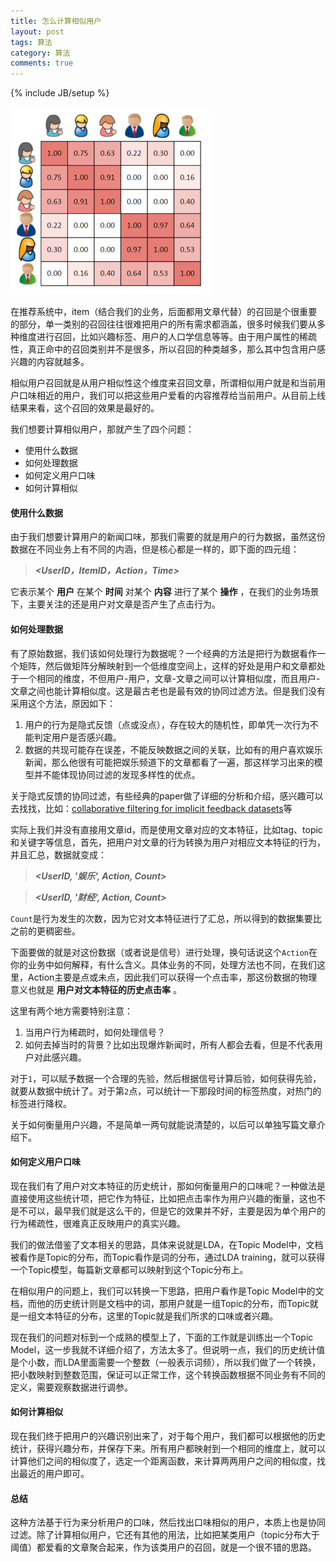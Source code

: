```yaml
---
title: 怎么计算相似用户
layout: post
tags: 算法
category: 算法
comments: true
---
```

{% include JB/setup %}

<img src="/assets/user-based-similarity-full.png" alt="" style="width:319;height:301">

在推荐系统中，item（结合我们的业务，后面都用文章代替）的召回是个很重要的部分，单一类别的召回往往很难把用户的所有需求都涵盖，很多时候我们要从多种维度进行召回，比如兴趣标签、用户的人口学信息等等。由于用户属性的稀疏性，真正命中的召回类别并不是很多，所以召回的种类越多，那么其中包含用户感兴趣的内容就越多。

相似用户召回就是从用户相似性这个维度来召回文章，所谓相似用户就是和当前用户口味相近的用户，我们可以把这些用户爱看的内容推荐给当前用户。从目前上线结果来看，这个召回的效果是最好的。

我们想要计算相似用户，那就产生了四个问题：

* 使用什么数据
* 如何处理数据
* 如何定义用户口味
* 如何计算相似

#### 使用什么数据

由于我们想要计算用户的新闻口味，那我们需要的就是用户的行为数据，虽然这份数据在不同业务上有不同的内涵，但是核心都是一样的，即下面的四元组：

> _**\<UserID，ItemID，Action，Time>**_

它表示某个 __用户__ 在某个 __时间__ 对某个 __内容__ 进行了某个 __操作__ ，在我们的业务场景下，主要关注的还是用户对文章是否产生了点击行为。

#### 如何处理数据

有了原始数据，我们该如何处理行为数据呢？一个经典的方法是把行为数据看作一个矩阵，然后做矩阵分解映射到一个低维度空间上，这样的好处是用户和文章都处于一个相同的维度，不但用户-用户，文章-文章之间可以计算相似度，而且用户-文章之间也能计算相似度。这是最古老也是最有效的协同过滤方法。但是我们没有采用这个方法，原因如下：

1. 用户的行为是隐式反馈（点或没点），存在较大的随机性，即单凭一次行为不能判定用户是否感兴趣。
2. 数据的共现可能存在误差，不能反映数据之间的关联，比如有的用户喜欢娱乐新闻，那么他很有可能把娱乐频道下的文章都看了一遍，那这样学习出来的模型并不能体现协同过滤的发现多样性的优点。

关于隐式反馈的协同过滤，有些经典的paper做了详细的分析和介绍，感兴趣可以去找找，比如：[collaborative filtering for implicit feedback datasets](http://yifanhu.net/PUB/cf.pdf)等

实际上我们并没有直接用文章id，而是使用文章对应的文本特征，比如tag、topic和关键字等信息，首先，把用户对文章的行为转换为用户对相应文本特征的行为，并且汇总，数据就变成：

> _**\<UserID, '娱乐', Action, Count>**_

> _**\<UserID, '财经', Action, Count>**_

`Count`是行为发生的次数，因为它对文本特征进行了汇总，所以得到的数据集要比之前的更稠密些。

下面要做的就是对这份数据（或者说是信号）进行处理，换句话说这个`Action`在你的业务中如何解释，有什么含义。具体业务的不同，处理方法也不同，在我们这里，Action主要是点或未点，因此我们可以获得一个点击率，那这份数据的物理意义也就是 __用户对文本特征的历史点击率__ 。

这里有两个地方需要特别注意：

1. 当用户行为稀疏时，如何处理信号？
2. 如何去掉当时的背景？比如出现爆炸新闻时，所有人都会去看，但是不代表用户对此感兴趣。

对于`1`，可以赋予数据一个合理的先验，然后根据信号计算后验，如何获得先验，就要从数据中统计了。对于第`2`点，可以统计一下那段时间的标签热度，对热门的标签进行降权。

关于如何衡量用户兴趣，不是简单一两句就能说清楚的，以后可以单独写篇文章介绍下。

#### 如何定义用户口味

现在我们有了用户对文本特征的历史统计，那如何衡量用户的口味呢？一种做法是直接使用这些统计项，把它作为特征，比如把点击率作为用户兴趣的衡量，这也不是不可以，最早我们就是这么干的，但是它的效果并不好，主要是因为单个用户的行为稀疏性，很难真正反映用户的真实兴趣。

我们的做法借鉴了文本相关的思路，具体来说就是LDA，在Topic Model中，文档被看作是Topic的分布，而Topic看作是词的分布，通过LDA training，就可以获得一个Topic模型，每篇新文章都可以映射到这个Topic分布上。

在相似用户的问题上，我们可以转换一下思路，把用户看作是Topic Model中的文档，而他的历史统计则是文档中的词，那用户就是一组Topic的分布，而Topic就是一组文本特征的分布，这里的Topic就是我们所求的口味或者兴趣。

现在我们的问题对标到一个成熟的模型上了，下面的工作就是训练出一个Topic Model，这一步我就不详细介绍了，方法太多了。但说明一点，我们的历史统计值是个小数，而LDA里面需要一个整数（一般表示词频），所以我们做了一个转换，把小数映射到整数范围，保证可以正常工作，这个转换函数根据不同业务有不同的定义，需要观察数据进行调参。

#### 如何计算相似

现在我们终于把用户的兴趣识别出来了，对于每个用户，我们都可以根据他的历史统计，获得兴趣分布，并保存下来。所有用户都映射到一个相同的维度上，就可以计算他们之间的相似度了，选定一个距离函数，来计算两两用户之间的相似度，找出最近的用户即可。

#### 总结

这种方法基于行为来分析用户的口味，然后找出口味相似的用户，本质上也是协同过滤。除了计算相似用户，它还有其他的用法，比如把某类用户（topic分布大于阈值）都爱看的文章聚合起来，作为该类用户的召回，就是一个很不错的思路。